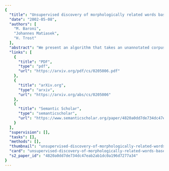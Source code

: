 ```yaml
---
{
  "title": "Unsupervised discovery of morphologically related words based on orthographic and semantic similarity",
  "date": "2002-05-08",
  "authors": [
    "M. Baroni",
    "Johannes Matiasek",
    "H. Trost"
  ],
  "abstract": "We present an algorithm that takes an unannotated corpus as its input, and returns a ranked list of probable morphologically related pairs as its output. The algorithm tries to discover morphologically related pairs by looking for pairs that are both orthographically and semantically similar, where orthographic similarity is measured in terms of minimum edit distance, and semantic similarity is measured in terms of mutual information. The procedure does not rely on a morpheme concatenation model, nor on distributional properties of word substrings (such as affix frequency). Experiments with German and English input give encouraging results, both in terms of precision (proportion of good pairs found at various cutoff points of the ranked list), and in terms of a qualitative analysis of the types of morphological patterns discovered by the algorithm.",
  "links": [
    {
      "title": "PDF",
      "type": "pdf",
      "url": "https://arxiv.org/pdf/cs/0205006.pdf"
    },
    {
      "title": "arXiv.org",
      "type": "arxiv",
      "url": "https://arxiv.org/abs/cs/0205006"
    },
    {
      "title": "Semantic Scholar",
      "type": "semanticscholar",
      "url": "https://www.semanticscholar.org/paper/4820a0dd7de734dc47eab2ab1dc0a196d7277a34"
    }
  ],
  "supervision": [],
  "tasks": [],
  "methods": [],
  "thumbnail": "unsupervised-discovery-of-morphologically-related-words-based-on-orthographic-and-semantic-similarity-thumb.jpg",
  "card": "unsupervised-discovery-of-morphologically-related-words-based-on-orthographic-and-semantic-similarity-card.jpg",
  "s2_paper_id": "4820a0dd7de734dc47eab2ab1dc0a196d7277a34"
}
---
```


